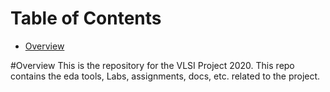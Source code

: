 # Table of Contents 
- [Overview](#Overview)

#Overview
This is the repository for the VLSI Project 2020. This repo contains the eda tools, Labs, assignments, docs, etc. related to the project.

